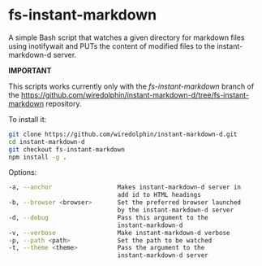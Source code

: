 fs-instant-markdown
===================

A simple Bash script that watches a given directory for markdown
files using inotifywait and PUTs the content of modified files
to the instant-markdown-d server.

**IMPORTANT**

This scripts works currently only with the *fs-instant-markdown* branch
of the https://github.com/wiredolphin/instant-markdown-d/tree/fs-instant-markdown
repository.

To install it:

```bash
git clone https://github.com/wiredolphin/instant-markdown-d.git
cd instant-markdown-d
git checkout fs-instant-markdown
npm install -g .
```

Options:
```bash
-a, --anchor                  Makes instant-markdown-d server in
                              add id to HTML headings
-b, --browser <browser>       Set the preferred browser launched
                              by the instant-markdown-d server
-d, --debug                   Pass this argument to the
                              instant-markdown-d
-v, --verbose                 Make instant-markdown-d verbose
-p, --path <path>             Set the path to be watched
-t, --theme <theme>           Pass the argument to the
                              instant-markdown-d server
```

